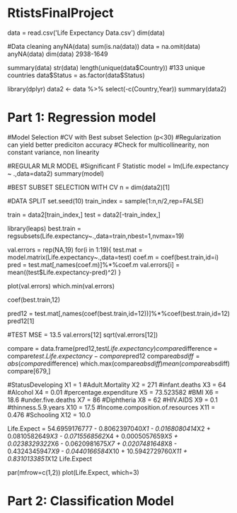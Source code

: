 # RtistsFinalProject

data = read.csv('Life Expectancy Data.csv') 
dim(data)

#Data cleaning 
anyNA(data) 
sum(is.na(data)) 
data = na.omit(data) 
anyNA(data) 
dim(data) 
2938-1649

summary(data) 
str(data) 
length(unique(data$Country)) 
#133 unique countries 
data$Status = as.factor(data$Status)

library(dplyr) 
data2 <- data %>% select(-c(Country,Year))
summary(data2)

# Part 1: Regression model

#Model Selection 
#CV with Best subset Selection (p\<30) 
#Regularization can yield better prediciton accuracy 
#Check for multicollinearity, non constant variance, non linearity

#REGULAR MLR MODEL
#Significant F Statistic
model = lm(Life.expectancy ~ .,data=data2)
summary(model)

#BEST SUBSET SELECTION WITH CV
n = dim(data2)[1]

#DATA SPLIT
set.seed(10) 
train_index = sample(1:n,n/2,rep=FALSE)

train = data2[train_index,]
test = data2[-train_index,]

library(leaps) 
best.train = regsubsets(Life.expectancy~.,data=train,nbest=1,nvmax=19)

val.errors = rep(NA,19) 
for(i in 1:19){ 
  test.mat = model.matrix(Life.expectancy~.,data=test)
  coef.m = coef(best.train,id=i)
  pred = test.mat[,names(coef.m)]%*%coef.m 
  val.errors[i] = mean((test$Life.expectancy-pred)^2) 
  } 

plot(val.errors)
which.min(val.errors) 

coef(best.train,12)

pred12 = test.mat[,names(coef(best.train,id=12))]%*%coef(best.train,id=12)
pred12[1]

#TEST MSE = 13.5
val.errors[12]
sqrt(val.errors[12])

compare = data.frame(pred12,test$Life.expectancy)
compare$difference = compare$test.Life.expectancy - compare$pred12
compare$absdiff = abs(compare$difference)
which.max(compare$absdiff)
mean(compare$absdiff)
compare[679,]

#StatusDeveloping
X1 = 1
#Adult.Mortality
X2 = 271
#infant.deaths
X3 = 64
#Alcohol
X4 = 0.01
#percentage.expenditure
X5 = 73.523582
#BMI
X6 = 18.6
#under.five.deaths
X7 = 86
#Diphtheria
X8 = 62
#HIV.AIDS
X9 = 0.1
#thinness.5.9.years
X10 = 17.5
#Income.composition.of.resources
X11 = 0.476
#Schooling
X12 = 10.0

Life.Expect = 54.6959176777 - 0.8062397040*X1 - 0.0168080414*X2 + 0.0810582649*X3 - 0.0715568562*X4 + 0.0005057659*X5 + 0.0238329322*X6 - 0.0620981675*X7 + 0.0207481648*X8 - 0.4324345947*X9 - 0.0440166584*X10 + 10.5942729760*X11 + 0.8310133851*X12
Life.Expect

par(mfrow=c(1,2))
plot(Life.Expect, which=3)

# Part 2: Classification Model

